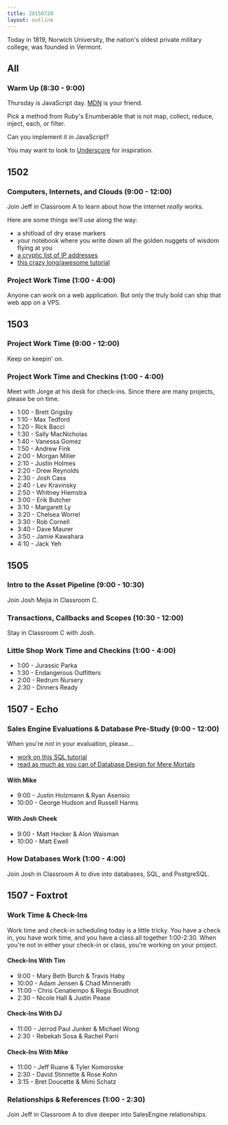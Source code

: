 ```yaml
---
title: 20150728
layout: outline
---
```


Today in 1819, Norwich University, the nation's oldest private military college, was founded in Vermont.

## All

### Warm Up (8:30 - 9:00)

Thursday is JavaScript day. [MDN](https://developer.mozilla.org/en-US/) is your friend.

Pick a method from Ruby's Enumberable that is not map, collect, reduce, inject, each, or filter.

Can you implement it in JavaScript?

You may want to look to [Underscore](http://underscorejs.org/) for inspiration.


## 1502

### Computers, Internets, and Clouds (9:00 - 12:00)

Join Jeff in Classroom A to learn about how the internet *really* works.

Here are some things we'll use along the way:

* a shitload of dry erase markers
* your notebook where you write down all the golden nuggets of wisdom flying at you
* [a cryptic list of IP addresses](https://gist.github.com/jcasimir/c3d6690d878196d2ed7e)
* [this crazy long/awesome tutorial](https://github.com/turingschool/lesson_plans/blob/master/ruby_03-professional_rails_applications/building-a-vps.markdown)

### Project Work Time (1:00 - 4:00)

Anyone can work on a web application. But only the truly bold can ship that web
app on a VPS.

## 1503

### Project Work Time (9:00 - 12:00)

Keep on keepin' on.

### Project Work Time and Checkins (1:00 - 4:00)

Meet with Jorge at his desk for check-ins. Since there are many projects, please be on time.

* 1:00 - Brett Grigsby
* 1:10 - Max Tedford
* 1:20 - Rick Bacci
* 1:30 - Sally MacNicholas
* 1:40 - Vanessa Gomez
* 1:50 - Andrew Fink
* 2:00 - Morgan Miller
* 2:10 - Justin Holmes
* 2:20 - Drew Reynolds
* 2:30 - Josh Cass
* 2:40 - Lev Kravinsky
* 2:50 - Whitney Hiemstra
* 3:00 - Erik Butcher
* 3:10 - Margarett Ly
* 3:20 - Chelsea Worrel
* 3:30 - Rob Cornell
* 3:40 - Dave Maurer
* 3:50 - Jamie Kawahara
* 4:10 - Jack Yeh


## 1505

### Intro to the Asset Pipeline (9:00 - 10:30)

Join Josh Mejia in Classroom C.

### Transactions, Callbacks and Scopes (10:30 - 12:00)

Stay in Classroom C with Josh.

### Little Shop Work Time and Checkins (1:00 - 4:00)

* 1:00 - Jurassic Parka
* 1:30 - Endangerous Outfitters
* 2:00 - Redrum Nursery
* 2:30 - Dinners Ready


## 1507 - Echo

### Sales Engine Evaluations & Database Pre-Study (9:00 - 12:00)

When you're *not* in your evaluation, please...

* [work on this SQL tutorial](http://tutorials.jumpstartlab.com/topics/sql/fundamental_sql.html)
* [read as much as you can of Database Design for Mere Mortals](http://cl.ly/1y0U1Y2m2W14)

#### With Mike

* 9:00 - Justin Holzmann & Ryan Asensio
* 10:00 - George Hudson and Russell Harms

#### With Josh Cheek

* 9:00 - Matt Hecker & Alon Waisman
* 10:00 - Matt Ewell

### How Databases Work (1:00 - 4:00)

Join Josh in Classroom A to dive into databases, SQL, and PostgreSQL.

## 1507 - Foxtrot

### Work Time & Check-Ins

Work time and check-in scheduling today is a little tricky. You have a check in,
you have work time, and you have a class all together 1:00-2:30. When you're not
in either your check-in or class, you're working on your project.

#### Check-Ins With Tim

* 9:00 - Mary Beth Burch & Travis Haby
* 10:00 - Adam Jensen & Chad Minnerath
* 11:00 - Chris Cenatiempo & Regis Boudinot
* 2:30 - Nicole Hall & Justin Pease

#### Check-Ins With DJ

* 11:00 - Jerrod Paul Junker & Michael Wong
* 2:30 - Rebekah Sosa & Rachel Parri

#### Check-Ins With Mike

* 11:00 - Jeff Ruane & Tyler Komoroske
* 2:30 - David Stinnette & Rose Kohn
* 3:15 - Bret Doucette & Mimi Schatz

### Relationships & References (1:00 - 2:30)

Join Jeff in Classroom A to dive deeper into SalesEngine relationships.
